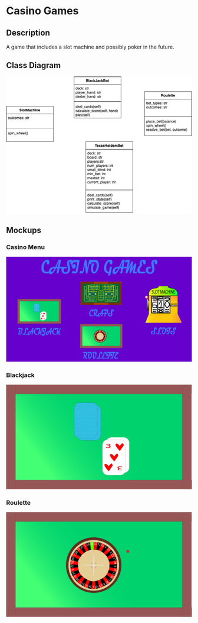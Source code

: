 # Casino Games

## Description

A game that includes a slot machine and possibly poker in the future.

## Class Diagram

![Diagram](https://github.com/SlySlinky/Games/blob/main/images/ClassDiagramCasino.png?raw=true)

## Mockups

### Casino Menu

![Casino Menu](https://github.com/SlySlinky/Games/blob/main/images/CasinoMenu.png?raw=true)

### Blackjack

![Blackjack](https://github.com/SlySlinky/Games/blob/main/images/Blackjack.png?raw=true)

### Roulette

![Roulette](https://github.com/SlySlinky/Games/blob/main/images/Roulette.png?raw=true)
